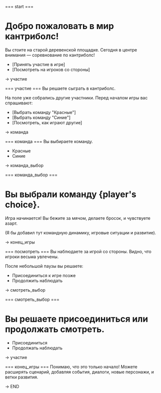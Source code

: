 === start ===
# Добро пожаловать в мир кантриболс!

Вы стоите на старой деревенской площадке. Сегодня в центре внимания — соревнование по кантриболс!

+ [Принять участие в игре]
+ [Посмотреть на игроков со стороны]

-> участие

=== участие ===
Вы решаете сыграть в кантриболс.

На поле уже собрались другие участники. Перед началом игры вас спрашивают:

+ [Выбрать команду "Красные"]
+ [Выбрать команду "Синие"]
+ [Посмотреть, как играют другие]

-> команда

=== команда ===
Вы выбираете команду.

+ Красные
+ Синие

-> команда_выбор

=== команда_выбор ===
# Вы выбрали команду {player's choice}.

Игра начинается! Вы бежите за мячом, делаете бросок, и чувствуете азарт.

(Я бы добавил тут командную динамику, игровые ситуации и развитие).

-> конец_игры

=== посмотреть ===
Вы наблюдаете за игрой со стороны. Видно, что игроки весьма увлечены.

После небольшой паузы вы решаете:

+ Присоединиться к игре позже
+ Продолжить наблюдать

-> смотреть_выбор

=== смотреть_выбор ===
# Вы решаете присоединиться или продолжать смотреть.

+ Присоединиться
+ Продолжать наблюдать

-> участие

=== конец_игры ===
Понимаю, что это только начало! Можете расширять сценарий, добавляя события, диалоги, новые персонажи, и ветки развития.

-> END
